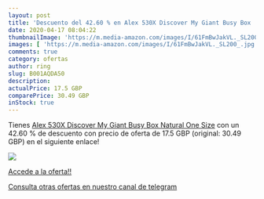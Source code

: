 ```yaml
---
layout: post
title: 'Descuento del 42.60 % en Alex 530X Discover My Giant Busy Box  Na'
date: 2020-04-17 08:04:22
thumbnailImage: 'https://m.media-amazon.com/images/I/61FmBwJakVL._SL200_.jpg'
images: [ 'https://m.media-amazon.com/images/I/61FmBwJakVL._SL200_.jpg' ]
comments: true
category: ofertas
author: ring
slug: B001AQDA50
description:
actualPrice: 17.5 GBP
comparePrice: 30.49 GBP
inStock: true
---
```


Tienes [Alex 530X Discover My Giant Busy Box  Natural  One Size](https://www.amazon.com/dp/B001AQDA50/?tag=redken08-20) con un 42.60 % de descuento con precio de oferta de 17.5 GBP (original: 30.49 GBP) en el siguiente enlace!

[![](https://m.media-amazon.com/images/I/61FmBwJakVL._SL200_.jpg)](https://www.amazon.com/dp/B001AQDA50/?tag=redken08-20)

[Accede a la oferta!!](https://www.amazon.com/dp/B001AQDA50/?tag=redken08-20)

[Consulta otras ofertas en nuestro canal de telegram](https://t.me/s/ofertas25)
